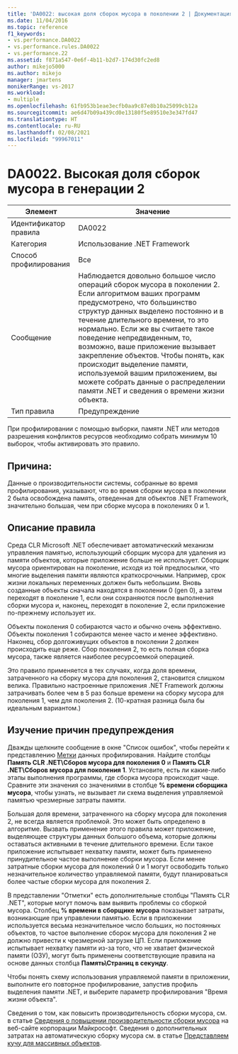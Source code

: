 ```yaml
---
title: 'DA0022: высокая доля сборок мусора в поколении 2 | Документация Майкрософт'
ms.date: 11/04/2016
ms.topic: reference
f1_keywords:
- vs.performance.DA0022
- vs.performance.rules.DA0022
- vs.performance.22
ms.assetid: f871a547-0e6f-4b11-b2d7-174d30fc2ed8
author: mikejo5000
ms.author: mikejo
manager: jmartens
monikerRange: vs-2017
ms.workload:
- multiple
ms.openlocfilehash: 61fb953b1eae3ecfb0aa9c87e8b10a25099cb12a
ms.sourcegitcommit: ae6d47b09a439cd0e13180f5e89510e3e347fd47
ms.translationtype: HT
ms.contentlocale: ru-RU
ms.lasthandoff: 02/08/2021
ms.locfileid: "99967011"
---
```

# <a name="da0022-high-rate-of-gen-2-garbage-collections"></a>DA0022. Высокая доля сборок мусора в генерации 2

|Элемент|Значение|
|-|-|
|Идентификатор правила|DA0022|
|Категория|Использование .NET Framework|
|Способ профилирования|Все|
|Сообщение|Наблюдается довольно большое число операций сборок мусора в поколении 2. Если алгоритмом ваших программ предусмотрено, что большинство структур данных выделено постоянно и в течение длительного времени, то это нормально. Если же вы считаете такое поведение непредвиденным, то, возможно, ваше приложение вызывает закрепление объектов. Чтобы понять, как происходит выделение памяти, используемой вашим приложением, вы можете собрать данные о распределении памяти .NET и сведения о времени жизни объекта.|
|Тип правила|Предупреждение|

 При профилировании с помощью выборки, памяти .NET или методов разрешения конфликтов ресурсов необходимо собрать минимум 10 выборок, чтобы активировать это правило.

## <a name="cause"></a>Причина:
 Данные о производительности системы, собранные во время профилирования, указывают, что во время сборки мусора в поколении 2 была освобождена память, отведенная для объектов .NET Framework, значительно большая, чем при сборке мусора в поколениях 0 и 1.

## <a name="rule-description"></a>Описание правила
 Среда CLR Microsoft .NET обеспечивает автоматический механизм управления памятью, использующий сборщик мусора для удаления из памяти объектов, которые приложение больше не использует. Сборщик мусора ориентирован на поколение, исходя из той предпосылки, что многие выделения памяти являются краткосрочными. Например, срок жизни локальных переменных должен быть небольшим. Вновь созданные объекты сначала находятся в поколении 0 (gen 0), а затем переходят в поколение 1, если они сохраняются после выполнения сборки мусора и, наконец, переходят в поколение 2, если приложение по-прежнему использует их.

 Объекты поколения 0 собираются часто и обычно очень эффективно. Объекты поколения 1 собираются менее часто и менее эффективно. Наконец, сбор долгоживущих объектов в поколении 2 должен происходить еще реже. Сбор поколения 2, то есть полная сборка мусора, также является наиболее ресурсоемкой операцией.

 Это правило применяется в тех случаях, когда доля времени, затраченного на сборку мусора для поколения 2, становится слишком велика. Правильно настроенные приложения .NET Framework должны затрачивать более чем в 5 раз больше времени на сборку мусора для поколения 1, чем для поколения 2. (10-кратная разница была бы идеальным вариантом.)

## <a name="how-to-investigate-a-warning"></a>Изучение причин предупреждения
 Дважды щелкните сообщение в окне "Список ошибок", чтобы перейти к представлению [Метки](../profiling/marks-view.md) данных профилирования. Найдите столбцы **Память CLR .NET\\Сборов мусора для поколения 0** и **Память CLR .NET\\Сборов мусора для поколения 1**. Установите, есть ли какие-либо этапы выполнения программы, где сборка мусора происходит чаще. Сравните эти значения со значениями в столбце **% времени сборщика мусора**, чтобы узнать, не вызывает ли схема выделения управляемой памятью чрезмерные затраты памяти.

 Большая доля времени, затраченного на сборку мусора для поколения 2, не всегда является проблемой. Это может быть определено в алгоритме. Вызвать применение этого правила может приложение, выделяющее структуры данных большого объема, которые должны оставаться активными в течение длительного времени. Если такое приложение испытывает нехватку памяти, может быть применено принудительное частое выполнение сборки мусора. Если менее затратные сборки мусора для поколений 0 и 1 могут освободить только незначительное количество управляемой памяти, будут планироваться более частые сборки мусора для поколения 2.

 В представлении "Отметки" есть дополнительные столбцы "Память CLR .NET", которые могут помочь вам выявить проблемы со сборкой мусора. Столбец **% времени в сборщике мусора** показывает затраты, возникающие при управлении памятью. Если в приложении используется весьма незначительное число больших, но постоянных объектов, то частое выполнение сборок мусора для поколения 2 не должно привести к чрезмерной загрузке ЦП. Если приложение испытывает нехватку памяти из-за того, что не хватает физической памяти (ОЗУ), могут быть применены соответствующие правила на основе данных столбца **Память\Страниц в секунду**.

 Чтобы понять схему использования управляемой памяти в приложении, выполните его повторное профилирование, запустив профиль выделения памяти .NET, и выберите параметр профилирования "Время жизни объекта".

 Сведения о том, как повысить производительность сборки мусора, см. в статье [Сведения о повышении производительности сборки мусора](/previous-versions/dotnet/articles/ms973837(v=msdn.10)) на веб-сайте корпорации Майкрософт. Сведения о дополнительных затратах на автоматическую сборку мусора см. в статье [Представляем кучу для массивных объектов](/archive/msdn-magazine/2008/june/clr-inside-out-large-object-heap-uncovered).